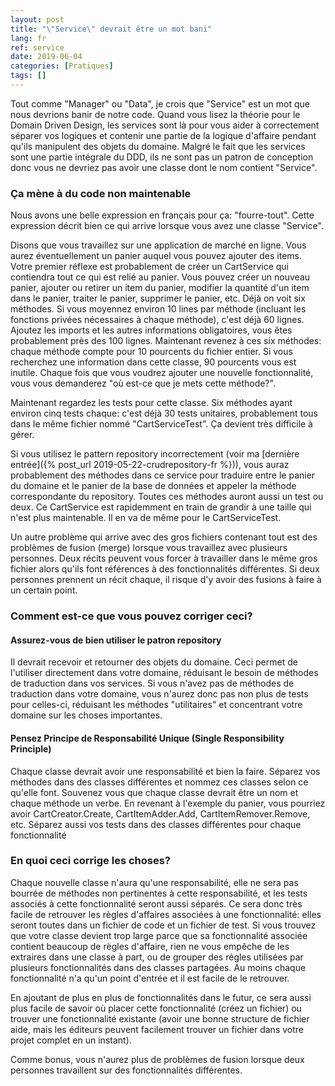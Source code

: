 ```yaml
---
layout: post
title: "\"Service\" devrait être un mot bani"
lang: fr
ref: service
date: 2019-06-04
categories: [Pratiques]
tags: []
---
```

Tout comme "Manager" ou "Data", je crois que "Service" est un mot que nous devrions banir de notre code. Quand vous lisez la théorie pour le Domain Driven Design, les services sont là pour vous aider à correctement séparer vos logiques et contenir une partie de la logique d'affaire pendant qu'ils manipulent des objets du domaine. Malgré le fait que les services sont une partie intégrale du DDD, ils ne sont pas un patron de conception donc vous ne devriez pas avoir une classe dont le nom contient "Service".

### Ça mène à du code non maintenable
Nous avons une belle expression en français pour ça: "fourre-tout". Cette expression décrit bien ce qui arrive lorsque vous avez une classe "Service".

Disons que vous travaillez sur une application de marché en ligne. Vous aurez éventuellement un panier auquel vous pouvez ajouter des items. Votre premier réflexe est probablement de créer un CartService qui contiendra tout ce qui est relié au panier. Vous pouvez créer un nouveau panier, ajouter ou retirer un item du panier, modifier la quantité d'un item dans le panier, traiter le panier, supprimer le panier, etc. Déjà on voit six méthodes. Si vous moyennez environ 10 lines par méthode (incluant les fonctions privées nécessaires à chaque méthode), c'est déjà 60 lignes. Ajoutez les imports et les autres informations obligatoires, vous êtes probablement près des 100 lignes. Maintenant revenez à ces six méthodes: chaque méthode compte pour 10 pourcents du fichier entier. Si vous recherchez une information dans cette classe, 90 pourcents vous est inutile. Chaque fois que vous voudrez ajouter une nouvelle fonctionnalité, vous vous demanderez "où est-ce que je mets cette méthode?".

Maintenant regardez les tests pour cette classe. Six méthodes ayant environ cinq tests chaque: c'est déjà 30 tests unitaires, probablement tous dans le même fichier nommé "CartServiceTest". Ça devient très difficile à gérer.

Si vous utilisez le pattern repository incorrectement (voir ma [dernière entrée]({% post_url 2019-05-22-crudrepository-fr %})), vous auraz probablement des méthodes dans ce service pour traduire entre le panier du domaine et le panier de la base de données et appeler la méthode correspondante du repository. Toutes ces méthodes auront aussi un test ou deux. Ce CartService est rapidemment en train de grandir à une taille qui n'est plus maintenable. Il en va de même pour le CartServiceTest.

Un autre problème qui arrive avec des gros fichiers contenant tout est des problèmes de fusion (merge) lorsque vous travaillez avec plusieurs personnes. Deux récits peuvent vous forcer à travailler dans le même gros fichier alors qu'ils font références à des fonctionnalités différentes. Si deux personnes prennent un récit chaque, il risque d'y avoir des fusions à faire à un certain point.

### Comment est-ce que vous pouvez corriger ceci?

#### Assurez-vous de bien utiliser le patron repository
Il devrait recevoir et retourner des objets du domaine. Ceci permet de l'utiliser directement dans votre domaine, réduisant le besoin de méthodes de traduction dans vos services. Si vous n'avez pas de méthodes de traduction dans votre domaine, vous n'aurez donc pas non plus de tests pour celles-ci, réduisant les méthodes "utilitaires" et concentrant votre domaine sur les choses importantes.

#### Pensez Principe de Responsabilité Unique (Single Responsibility Principle)
Chaque classe devrait avoir une responsabilité et bien la faire. Séparez vos méthodes dans des classes différentes et nommez ces classes selon ce qu'elle font. Souvenez vous que chaque classe devrait être un nom et chaque méthode un verbe. En revenant à l'exemple du panier, vous pourriez avoir CartCreator.Create, CartItemAdder.Add, CartItemRemover.Remove, etc. Séparez aussi vos tests dans des classes différentes pour chaque fonctionnalité

### En quoi ceci corrige les choses?
Chaque nouvelle classe n'aura qu'une responsabilité, elle ne sera pas bourrée de méthodes non pertinentes à cette responsabilité, et les tests associés à cette fonctionnalité seront aussi séparés. Ce sera donc très facile de retrouver les règles d'affaires associées à une fonctionnalité: elles seront toutes dans un fichier de code et un fichier de test. Si vous trouvez que votre classe devient trop large parce que sa fonctionnalité associée contient beaucoup de règles d'affaire, rien ne vous empêche de les extraires dans une classe à part, ou de grouper des règles utilisées par plusieurs fonctionnalités dans des classes partagées. Au moins chaque fonctionnalité n'a qu'un point d'entrée et il est facile de le retrouver.

En ajoutant de plus en plus de fonctionnalités dans le futur, ce sera aussi plus facile de savoir où placer cette fonctionnalité (créez un fichier) ou trouver une fonctionnalité existante (avoir une bonne structure de fichier aide, mais les éditeurs peuvent facilement trouver un fichier dans votre projet complet en un instant).

Comme bonus, vous n'aurez plus de problèmes de fusion lorsque deux personnes travaillent sur des fonctionnalités différentes.
